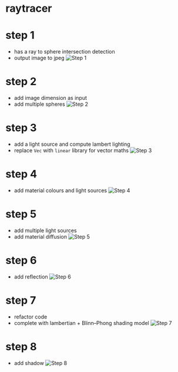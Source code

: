 # raytracer

# step 1
* has a ray to sphere intersection detection
* output image to jpeg
![Step 1](./images/step1.png "Step 1")

# step 2
* add image dimension as input
* add multiple spheres
![Step 2](./images/step2.png "Step 2")

# step 3
* add a light source and compute lambert lighting
* replace `Vec` with `linear` library for vector maths
![Step 3](./images/step3.png "Step 3")

# step 4
* add material colours and light sources
![Step 4](./images/step4.png "Step 4")

# step 5
* add multiple light sources
* add material diffusion
![Step 5](./images/step5.png "Step 5")

# step 6
* add reflection
![Step 6](./images/step6.png "Step 6")

# step 7
* refactor code
* complete with lambertian + Blinn–Phong shading model
![Step 7](./images/step7.png "Step 7")

# step 8
* add shadow
![Step 8](./images/step8.png "Step 8")
